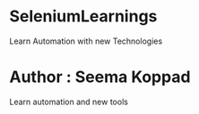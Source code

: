 # SeleniumLearnings
Learn Automation with new Technologies

# Author : Seema Koppad
Learn automation and new tools
